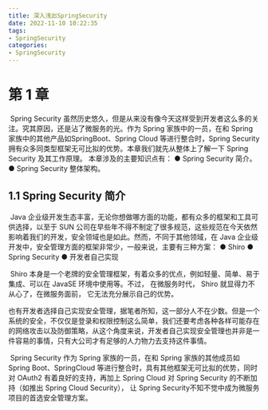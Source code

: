 ```yaml
---
title: 深入浅出SpringSecurity
date: 2022-11-10 10:22:35
tags:
- SpringSecurity
categories:
- SpringSecurity
---
```


# 第 1 章  

​		Spring Security 虽然历史悠久，但是从来没有像今天这样受到开发者这么多的关注。究其原因，还是沾了微服务的光。作为 Spring 家族中的一员，在和 Spring 家族中的其他产品如SpringBoot、Spring  Cloud 等进行整合时，Spring  Security 拥有众多同类型框架无可比拟的优势。本章我们就先从整体上了解一下 Spring Security 及其工作原理。
本章涉及的主要知识点有：
●     Spring Security 简介。
●     Spring Security 整体架构。

## 1.1 Spring Security 简介  

​		Java 企业级开发生态丰富，无论你想做哪方面的功能，都有众多的框架和工具可供选择，以至于 SUN 公司在早些年不得不制定了很多规范，这些规范在今天依然影响着我们的开发，安全领域也是如此。然而，不同于其他领域，在 Java 企业级开发中，安全管理方面的框架非常少，一般来说，主要有三种方案：
●     Shiro
●     Spring Security
●     开发者自己实现

​		Shiro 本身是一个老牌的安全管理框架，有着众多的优点，例如轻量、简单、易于集成、可以在 JavaSE 环境中使用等。不过， 在微服务时代， Shiro 就显得力不从心了，在微服务面前， 它无法充分展示自己的优势。

​		也有开发者选择自己实现安全管理，据笔者所知，这一部分人不在少数。但是一个系统的安全，不仅仅是登录和权限控制这么简单，我们还要考虑各种各样可能存在的网络攻击以及防御策略，从这个角度来说，开发者自己实现安全管理也并非是一件容易的事情，只有大公司才有足够的人力物力去支持这件事情。  

​		Spring Security 作为 Spring 家族的一员，在和 Spring 家族的其他成员如 Spring Boot、SpringCloud 等进行整合时，具有其他框架无可比拟的优势，同时对 OAuth2 有着良好的支持，再加上 Spring Cloud 对 Spring Security 的不断加持（如推出 Spring Cloud Security）， 让 Spring Security不知不觉中成为微服务项目的首选安全管理方案。  

